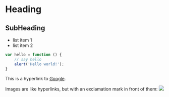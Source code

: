 Heading
=======

SubHeading
----------

  * list item 1
  * list item 2
  
```javascript
var hello = function () {
    // say hello
    alert('Hello world!');
}
```

  This is a hyperlink to [Google](http://google.com).

  Images are like hyperlinks, but with an exclamation mark in front of them:
  ![](http://placekitten.com/g/250/250)
